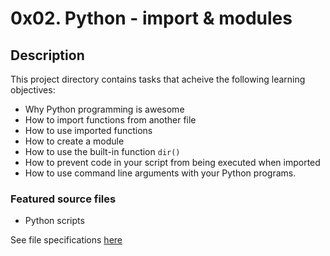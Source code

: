 # 0x02. Python - import & modules
## Description
This project directory contains tasks that acheive the following learning objectives:

* Why Python programming is awesome
* How to import functions from another file
* How to use imported functions
* How to create a module
* How to use the built-in function `dir()`
* How to prevent code in your script from being executed when imported
* How to use command line arguments with your Python programs.

### Featured source files
* Python scripts

See file specifications [here](https://github.com/Samuel-IG16/alx-higher_level_programming#readme)
